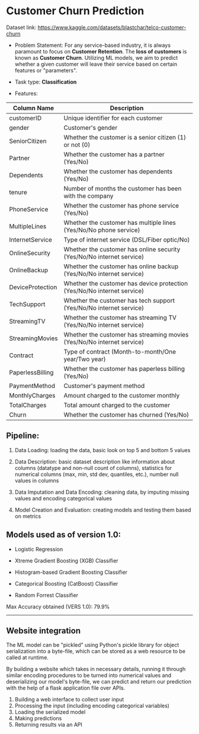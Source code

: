 # Customer Churn Prediction

Dataset link: https://www.kaggle.com/datasets/blastchar/telco-customer-churn

* Problem Statement: For any service-based industry, it is always paramount to focus on **Customer Retention**. The **loss of customers** is known as **Customer Churn**. Utilizing ML models, we aim to predict whether a given customer will leave their service based on certain features or "parameters".

* Task type: **Classification**

* Features: 

| Column Name      | Description |
|------------------|-------------|
| customerID       | Unique identifier for each customer |
| gender           | Customer's gender |
| SeniorCitizen    | Whether the customer is a senior citizen (1) or not (0) |
| Partner          | Whether the customer has a partner (Yes/No) |
| Dependents       | Whether the customer has dependents (Yes/No) |
| tenure           | Number of months the customer has been with the company |
| PhoneService     | Whether the customer has phone service (Yes/No) |
| MultipleLines    | Whether the customer has multiple lines (Yes/No/No phone service) |
| InternetService  | Type of internet service (DSL/Fiber optic/No) |
| OnlineSecurity   | Whether the customer has online security (Yes/No/No internet service) |
| OnlineBackup     | Whether the customer has online backup (Yes/No/No internet service) |
| DeviceProtection | Whether the customer has device protection (Yes/No/No internet service) |
| TechSupport      | Whether the customer has tech support (Yes/No/No internet service) |
| StreamingTV      | Whether the customer has streaming TV (Yes/No/No internet service) |
| StreamingMovies  | Whether the customer has streaming movies (Yes/No/No internet service) |
| Contract         | Type of contract (Month-to-month/One year/Two year) |
| PaperlessBilling | Whether the customer has paperless billing (Yes/No) |
| PaymentMethod    | Customer's payment method |
| MonthlyCharges   | Amount charged to the customer monthly |
| TotalCharges     | Total amount charged to the customer |
| Churn            | Whether the customer has churned (Yes/No) |

## Pipeline:

1. Data Loading: loading the data, basic look on top 5 and bottom 5 values

2. Data Description: basic dataset description like information about columns (datatype and non-null count of columns), statistics for numerical columns (max, min, std dev, quantiles, etc.), number null values in columns

3. Data Imputation and Data Encoding: cleaning data, by imputing missing values and encoding categorical values

4. Model Creation and Evaluation: creating models and testing them based on metrics

## Models used as of version 1.0:

* Logistic Regression

* Xtreme Gradient Boosting (XGB) Classifier

* Histogram-based Gradient Boosting Classifier 

* Categorical Boosting (CatBoost) Classifier

* Random Forrest Classifier

Max Accuracy obtained (VERS 1.0): 79.9%

---

## Website integration

The ML model can be "pickled" using Python's pickle library for object serialization into a byte-file, which can be stored as a web resource to be called at runtime.

By building a website which takes in necessary details, running it through similar encoding procedures to be turned into numerical values and deserializing our model's byte-file, we can predict and return our prediction with the help of a flask application file over APIs.

1. Building a web interface to collect user input
2. Processing the input (including encoding categorical variables)
3. Loading the serialized model
4. Making predictions
5. Returning results via an API